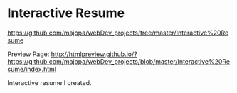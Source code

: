 # Interactive Resume

https://github.com/majopa/webDev_projects/tree/master/Interactive%20Resume

Preview Page: http://htmlpreview.github.io/?https://github.com/majopa/webDev_projects/blob/master/Interactive%20Resume/index.html

Interactive resume I created.